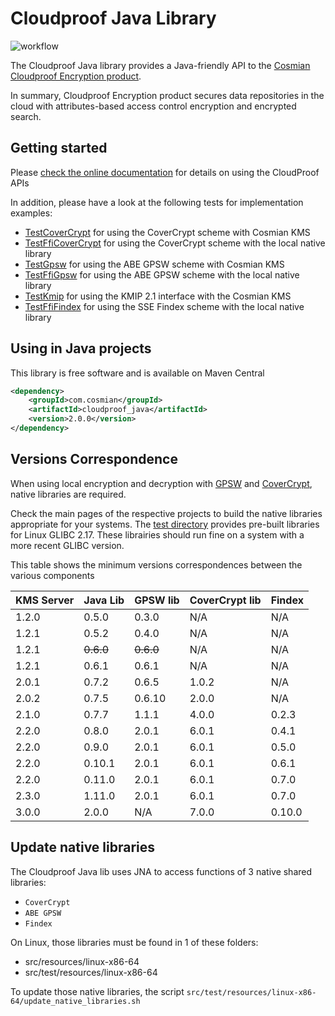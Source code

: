 # Cloudproof Java Library

![workflow](https://github.com/Cosmian/cloudproof_java/actions/workflows/maven.yml/badge.svg)

The Cloudproof Java library provides a Java-friendly API to the [Cosmian Cloudproof Encryption product](https://docs.cosmian.com/cloudproof_encryption/use_cases_benefits/).

In summary, Cloudproof Encryption product secures data repositories in the cloud with attributes-based access control encryption and encrypted search.

## Getting started

Please [check the online documentation](https://docs.cosmian.com/cloudproof_encryption/use_cases_benefits/) for details on using the CloudProof APIs

In addition, please have a look at the following tests for implementation examples:

- [TestCoverCrypt](./src/test/java/com/cosmian/TestCoverCrypt.java) for using the CoverCrypt scheme with Cosmian KMS
- [TestFfiCoverCrypt](./src/test/java/com/cosmian/TestFfiCoverCrypt.java) for using the CoverCrypt scheme with the local native library
- [TestGpsw](./src/test/java/com/cosmian/TestAbe.java) for using the ABE GPSW scheme with Cosmian KMS
- [TestFfiGpsw](./src/test/java/com/cosmian/TestFfiAbe.java) for using the ABE GPSW scheme with the local native library
- [TestKmip](./src/test/java/com/cosmian/TestKmip.java) for using the KMIP 2.1 interface with the Cosmian KMS
- [TestFfiFindex](./src/test/java/com/cosmian/TestFfiFindex.java) for using the SSE Findex scheme with the local native library

## Using in Java projects

This library is free software and is available on Maven Central

```xml
<dependency>
    <groupId>com.cosmian</groupId>
    <artifactId>cloudproof_java</artifactId>
    <version>2.0.0</version>
</dependency>
```

## Versions Correspondence

When using local encryption and decryption with [GPSW](https://github.com/Cosmian/abe_gpsw) and [CoverCrypt](https://github.com/Cosmian/cover_crypt), native libraries are required.

Check the main pages of the respective projects to build the native libraries appropriate for your systems. The [test directory](./src/test/resources/linux-x86-64/) provides pre-built libraries for Linux GLIBC 2.17. These librairies should run fine on a system with a more recent GLIBC version.

This table shows the minimum versions correspondences between the various components

| KMS Server | Java Lib  | GPSW lib  | CoverCrypt lib | Findex |
| ---------- | --------- | --------- | -------------- | ------ |
| 1.2.0      | 0.5.0     | 0.3.0     | N/A            | N/A    |
| 1.2.1      | 0.5.2     | 0.4.0     | N/A            | N/A    |
| 1.2.1      | ~~0.6.0~~ | ~~0.6.0~~ | N/A            | N/A    |
| 1.2.1      | 0.6.1     | 0.6.1     | N/A            | N/A    |
| 2.0.1      | 0.7.2     | 0.6.5     | 1.0.2          | N/A    |
| 2.0.2      | 0.7.5     | 0.6.10    | 2.0.0          | N/A    |
| 2.1.0      | 0.7.7     | 1.1.1     | 4.0.0          | 0.2.3  |
| 2.2.0      | 0.8.0     | 2.0.1     | 6.0.1          | 0.4.1  |
| 2.2.0      | 0.9.0     | 2.0.1     | 6.0.1          | 0.5.0  |
| 2.2.0      | 0.10.1    | 2.0.1     | 6.0.1          | 0.6.1  |
| 2.2.0      | 0.11.0    | 2.0.1     | 6.0.1          | 0.7.0  |
| 2.3.0      | 1.11.0    | 2.0.1     | 6.0.1          | 0.7.0  |
| 3.0.0      | 2.0.0     | N/A       | 7.0.0          | 0.10.0 |

## Update native libraries

The Cloudproof Java lib uses JNA to access functions of 3 native shared libraries:

- `CoverCrypt`
- `ABE GPSW`
- `Findex`

On Linux, those libraries must be found in 1 of these folders:

- src/resources/linux-x86-64
- src/test/resources/linux-x86-64

To update those native libraries, the script `src/test/resources/linux-x86-64/update_native_libraries.sh`
